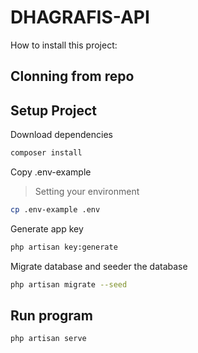 # DHAGRAFIS-API

How to install this project:

## Clonning from repo

## Setup Project

Download dependencies

```bash
composer install
```

Copy .env-example

> Setting your environment

```bash
cp .env-example .env
```

Generate app key

```bash
php artisan key:generate
```

Migrate database and seeder the database

```bash
php artisan migrate --seed
```

## Run program

```bash
php artisan serve
```
